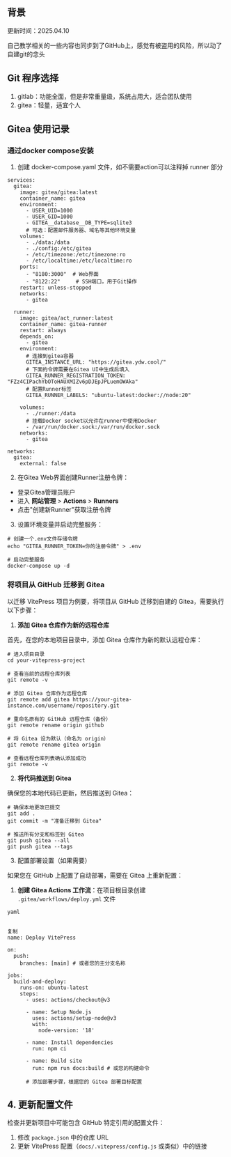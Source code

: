 ## 背景

更新时间：2025.04.10

自己教学相关的一些内容也同步到了GitHub上，感觉有被盗用的风险，所以动了自建git的念头



## Git 程序选择

1. gitlab：功能全面，但是非常重量级，系统占用大，适合团队使用
2. gitea：轻量，适宜个人



## Gitea 使用记录

### 通过docker compose安装

1. 创建 docker-compose.yaml 文件，如不需要action可以注释掉 runner 部分

```
services:
  gitea:
    image: gitea/gitea:latest
    container_name: gitea
    environment:
      - USER_UID=1000
      - USER_GID=1000
      - GITEA__database__DB_TYPE=sqlite3
      # 可选：配置邮件服务器、域名等其他环境变量
    volumes:
      - ./data:/data
      - ./config:/etc/gitea
      - /etc/timezone:/etc/timezone:ro
      - /etc/localtime:/etc/localtime:ro
    ports:
      - "8180:3000"  # Web界面
      - "8122:22"     # SSH端口，用于Git操作
    restart: unless-stopped
    networks:
      - gitea

  runner:
    image: gitea/act_runner:latest
    container_name: gitea-runner
    restart: always
    depends_on:
      - gitea
    environment:
      # 连接到gitea容器
      GITEA_INSTANCE_URL: "https://gitea.ydw.cool/"
      # 下面的令牌需要在Gitea UI中生成后填入
      GITEA_RUNNER_REGISTRATION_TOKEN: "FZz4CIPachYbOToHAUXMIZv6pDJEpJPLuemOWAka"
      # 配置Runner标签
      GITEA_RUNNER_LABELS: "ubuntu-latest:docker://node:20"

    volumes:
      - ./runner:/data
      # 挂载Docker socket以允许在runner中使用Docker
      - /var/run/docker.sock:/var/run/docker.sock
    networks:
      - gitea

networks:
  gitea:
    external: false
```

2. 在Gitea Web界面创建Runner注册令牌：

- 登录Gitea管理员账户
- 进入 **网站管理** > **Actions** > **Runners**
- 点击"创建新Runner"获取注册令牌

3. 设置环境变量并启动完整服务：

```
# 创建一个.env文件存储令牌
echo "GITEA_RUNNER_TOKEN=你的注册令牌" > .env

# 启动完整服务
docker-compose up -d
```



### 将项目从 GitHub 迁移到 Gitea

 以迁移 VitePress 项目为例要，将项目从 GitHub 迁移到自建的 Gitea，需要执行以下步骤：

1. **添加 Gitea 仓库作为新的远程仓库**

首先，在您的本地项目目录中，添加 Gitea 仓库作为新的默认远程仓库：

```
# 进入项目目录
cd your-vitepress-project

# 查看当前的远程仓库列表
git remote -v

# 添加 Gitea 仓库作为远程仓库
git remote add gitea https://your-gitea-instance.com/username/repository.git

# 重命名原有的 GitHub 远程仓库（备份）
git remote rename origin github

# 将 Gitea 设为默认（命名为 origin）
git remote rename gitea origin

# 查看远程仓库列表确认添加成功
git remote -v
```



2. **将代码推送到 Gitea**

确保您的本地代码已更新，然后推送到 Gitea：

```
# 确保本地更改已提交
git add .
git commit -m "准备迁移到 Gitea"

# 推送所有分支和标签到 Gitea
git push gitea --all
git push gitea --tags
```



3. 配置部署设置（如果需要）

如果您在 GitHub 上配置了自动部署，需要在 Gitea 上重新配置：

1. **创建 Gitea Actions 工作流**：在项目根目录创建 `.gitea/workflows/deploy.yml` 文件

```
yaml


复制
name: Deploy VitePress

on:
  push:
    branches: [main] # 或者您的主分支名称

jobs:
  build-and-deploy:
    runs-on: ubuntu-latest
    steps:
      - uses: actions/checkout@v3
      
      - name: Setup Node.js
        uses: actions/setup-node@v3
        with:
          node-version: '18'
          
      - name: Install dependencies
        run: npm ci
        
      - name: Build site
        run: npm run docs:build # 或您的构建命令
        
      # 添加部署步骤，根据您的 Gitea 部署目标配置
```

## 4. 更新配置文件

检查并更新项目中可能包含 GitHub 特定引用的配置文件：

1. 修改 `package.json` 中的仓库 URL
2. 更新 VitePress 配置（`docs/.vitepress/config.js` 或类似）中的链接